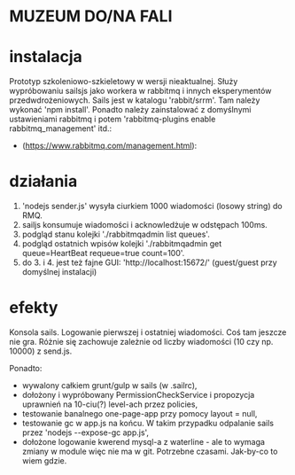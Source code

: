 # MUZEUM DO/NA FALI

# instalacja
Prototyp szkoleniowo-szkieletowy w wersji nieaktualnej. Służy wypróbowaniu sailsjs jako workera w rabbitmq i innych eksperymentów przedwdrożeniowych. 
Sails jest w katalogu 'rabbit/srrm'. Tam należy wykonać 'npm install'.
Ponadto należy zainstalować z domyślnymi ustawieniami rabbitmq 
i potem 'rabbitmq-plugins enable rabbitmq_management' itd.:
- (https://www.rabbitmq.com/management.html):

# działania
1. 'nodejs sender.js' wysyła ciurkiem 1000 wiadomości (losowy string) do RMQ.
2. sailjs konsumuje wiadomości i acknowledżuje w odstępach 100ms.     
3. podgląd stanu kolejki './rabbitmqadmin list queues'.
4. podgląd ostatnich wpisów kolejki './rabbitmqadmin get queue=HeartBeat requeue=true count=100'.
5. do 3. i 4. jest też fajne GUI: 'http://localhost:15672/' (guest/guest przy domyślnej instalacji)

# efekty
Konsola sails. Logowanie pierwszej i ostatniej wiadomości. Coś tam jeszcze nie gra. Różnie się zachowuje zależnie od liczby wiadomości (10 czy np. 10000) z send.js.

Ponadto: 
- wywalony całkiem grunt/gulp w sails (w .sailrc), 
- dołożony i wypróbowany PermissionCheckService i propozycja uprawnień na 10-ciu(?) level-ach przez policies, 
- testowanie banalnego one-page-app przy pomocy layout = null,
- testowanie gc w app.js na końcu. W takim przypadku odpalanie sails przez 'nodejs --expose-gc app.js',
- dołożone logowanie kwerend mysql-a z waterline - ale to wymaga zmiany w module więc nie ma w git. Potrzebne czasami. Jak-by-co to wiem gdzie.
